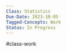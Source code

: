 ```yaml
---
Class: Statistics
Due-Date: 2023-10-05
Tagged-Concepts: Work
Status: In Progress
---
```

#class-work 

